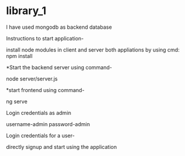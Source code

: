 # library_1

I have used mongodb as backend database

Instructions to start application-

install node modules in client and server both appliations by using cmd:
npm install

*Start the backend server using command-

node server/server.js

*start frontend using command-

ng serve


Login credentials as admin

username-admin
password-admin

Login credentials for a user-

directly signup and start using the application


